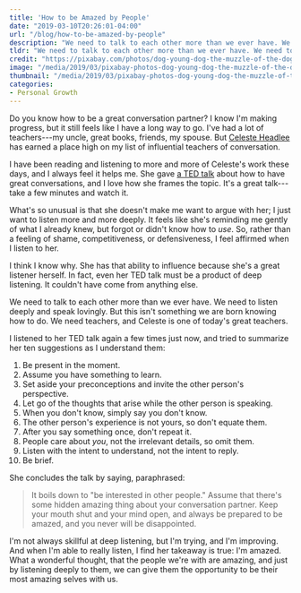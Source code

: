 ```yaml
---
title: 'How to be Amazed by People'
date: "2019-03-10T20:26:01-04:00"
url: "/blog/how-to-be-amazed-by-people"
description: "We need to talk to each other more than we ever have. We need to listen deeply and speak lovingly. But we aren't born knowing how. We need teachers."
tldr: "We need to talk to each other more than we ever have. We need to listen deeply and speak lovingly. But we aren't born knowing how. We need teachers. Celeste Headlee is one of the best teachers I've found."
credit: "https://pixabay.com/photos/dog-young-dog-the-muzzle-of-the-dog-3981506/"
image: "/media/2019/03/pixabay-photos-dog-young-dog-the-muzzle-of-the-dog-3981506.jpg"
thumbnail: "/media/2019/03/pixabay-photos-dog-young-dog-the-muzzle-of-the-dog-3981506.tn-500x500.jpg"
categories:
- Personal Growth
---
```

Do you know how to be a great conversation partner?
I know I'm making progress, but it still feels like I have a long way to go.
I've had a lot of teachers---my uncle, great books, friends, my spouse.
But [Celeste Headlee](https://www.celesteheadlee.com/) has earned a place high on my list of influential teachers of conversation.
<!--more-->

I have been reading and listening to more and more of Celeste's work these days, and I always feel it helps me.
She gave [a TED talk](https://www.youtube.com/watch?v=R1vskiVDwl4) about how to have great conversations, and I love how she frames the topic.
It's a great talk---take a few minutes and watch it.

What's so unusual is that she doesn't make me want to argue with her; I just want to listen more and more deeply.
It feels like she's reminding me gently of what I already knew, but forgot or didn't know how to *use*.
So, rather than a feeling of shame, competitiveness, or defensiveness, I feel affirmed when I listen to her.

I think I know why.
She has that ability to influence because she's a great listener herself.
In fact, even her TED talk must be a product of deep listening.
It couldn't have come from anything else.

We need to talk to each other more than we ever have.
We need to listen deeply and speak lovingly.
But this isn't something we are born knowing how to do.
We need teachers, and Celeste is one of today's great teachers.

I listened to her TED talk again a few times just now, and tried to summarize her ten suggestions as I understand them:

1. Be present in the moment.
1. Assume you have something to learn.
1. Set aside your preconceptions and invite the other person's perspective.
1. Let go of the thoughts that arise while the other person is speaking.
1. When you don't know, simply say you don't know.
1. The other person's experience is not yours, so don't equate them.
1. After you say something once, don't repeat it.
1. People care about *you*, not the irrelevant details, so omit them.
1. Listen with the intent to understand, not the intent to reply.
1. Be brief.

She concludes the talk by saying, paraphrased:

> It boils down to "be interested in other people."
> Assume that there's some hidden amazing thing about your conversation partner.
> Keep your mouth shut and your mind open, and always be prepared to be amazed, and you never will be disappointed.

I'm not always skillful at deep listening, but I'm trying, and I'm improving.
And when I'm able to really listen, I find her takeaway is true: I'm amazed.
What a wonderful thought, that the people we're with are amazing, and just by listening deeply to them, we can give them the opportunity to be their most amazing selves with us.
